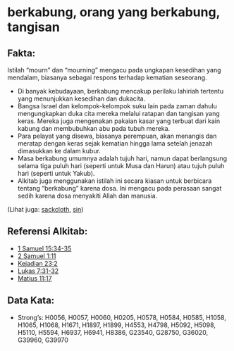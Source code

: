 # berkabung, orang yang berkabung, tangisan

## Fakta:

Istilah “mourn” dan “mourning” mengacu pada ungkapan kesedihan yang mendalam, biasanya sebagai respons terhadap kematian seseorang.

* Di banyak kebudayaan, berkabung mencakup perilaku lahiriah tertentu yang menunjukkan kesedihan dan dukacita.
* Bangsa Israel dan kelompok-kelompok suku lain pada zaman dahulu mengungkapkan duka cita mereka melalui ratapan dan tangisan yang keras. Mereka juga mengenakan pakaian kasar yang terbuat dari kain kabung dan membubuhkan abu pada tubuh mereka.
* Para pelayat yang disewa, biasanya perempuan, akan menangis dan meratap dengan keras sejak kematian hingga lama setelah jenazah dimasukkan ke dalam kubur.
* Masa berkabung umumnya adalah tujuh hari, namun dapat berlangsung selama tiga puluh hari (seperti untuk Musa dan Harun) atau tujuh puluh hari (seperti untuk Yakub).
* Alkitab juga menggunakan istilah ini secara kiasan untuk berbicara tentang “berkabung” karena dosa. Ini mengacu pada perasaan sangat sedih karena dosa menyakiti Allah dan manusia.

(Lihat juga: [sackcloth](../other/sackcloth.md), [sin](../kt/sin.md))

## Referensi Alkitab:

* [1 Samuel 15:34-35](rc://en/tn/help/1sa/15/34)
* [2 Samuel 1:11](rc://en/tn/help/2sa/01/11)
* [Kejadian 23:2](rc://en/tn/help/gen/23/02)
* [Lukas 7:31-32](rc://en/tn/help/luk/07/31)
* [Matius 11:17](rc://en/tn/help/mat/11/17)

## Data Kata:

* Strong’s: H0056, H0057, H0060, H0205, H0578, H0584, H0585, H1058, H1065, H1068, H1671, H1897, H1899, H4553, H4798, H5092, H5098, H5110, H5594, H6937, H6941, H8386, G23540, G28750, G36020, G39960, G39970
